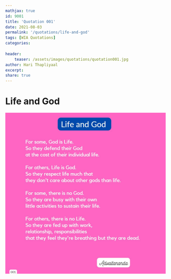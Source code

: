```yaml
---
mathjax: true
id: 9001
title: 'Quotation 001'
date: 2021-08-03
permalink: '/quotations/life-and-god'
tags: [WIA Quotations] 
categories: 

header:
    teaser: /assets/images/quotations/quotation001.jpg
author: Hari Thapliyaal 
excerpt:
share: true 
---
```


# Life and God

![Life and God](/assets/images/quotations/quotation001.jpg)
